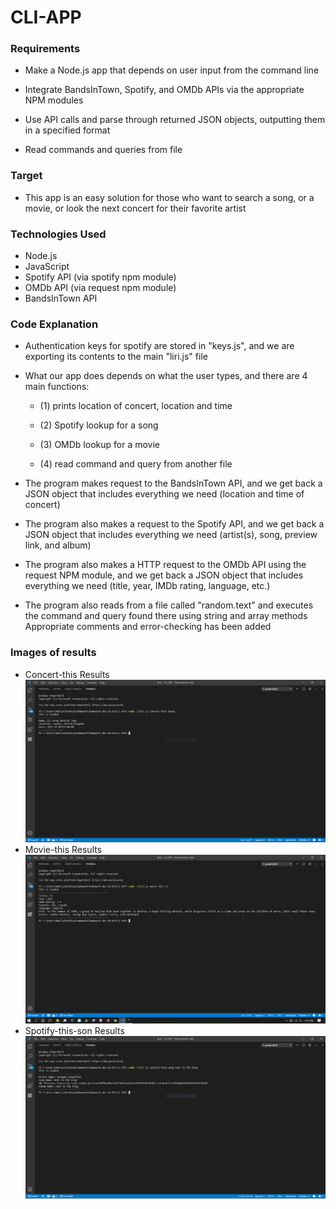 # CLI-APP

### Requirements

- Make a Node.js app that depends on user input from the command line

- Integrate BandsInTown, Spotify, and OMDb APIs via the appropriate NPM modules

- Use API calls and parse through returned JSON objects, outputting them in a specified format

- Read commands and queries from file

### Target

- This app is an easy solution for those who want to search a song, or a movie, or look the next concert for their favorite artist

### Technologies Used

- Node.js
- JavaScript
- Spotify API (via spotify npm module)
- OMDb API (via request npm module)
- BandsInTown API

### Code Explanation

- Authentication keys for spotify are stored in "keys.js", and we are exporting its contents to the main "liri.js" file

- What our app does depends on what the user types, and there are 4 main functions:

  - (1) prints location of concert, location and time

  - (2) Spotify lookup for a song

  - (3) OMDb lookup for a movie

  - (4) read command and query from another file

* The program makes request to the BandsInTown API, and we get back a JSON object that includes everything we need (location and time of concert)

* The program also makes a request to the Spotify API, and we get back a JSON object that includes everything we need (artist(s), song, preview link, and album)

* The program also makes a HTTP request to the OMDb API using the request NPM module, and we get back a JSON object that includes everything we need (title, year, IMDb rating, language, etc.)

* The program also reads from a file called "random.text" and executes the command and query found there using string and array methods
  Appropriate comments and error-checking has been added

### Images of results

- Concert-this Results
  ![Image description](images/concert.PNG)
- Movie-this Results
  ![Image description](images/movie.PNG)
- Spotify-this-son Results
  ![Image description](images/spotify.PNG)
